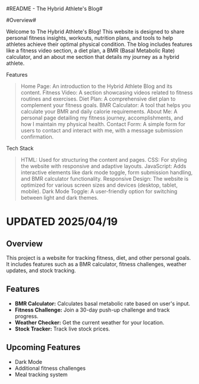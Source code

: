 #README - The Hybrid Athlete's Blog#

#Overview#

Welcome to The Hybrid Athlete's Blog! This website is designed to share personal fitness insights, workouts, nutrition plans, and tools to help athletes achieve their 
optimal physical condition. The blog includes features like a fitness video section, a diet plan, a BMR (Basal Metabolic Rate) calculator, and an about me section that details my journey as a hybrid athlete.

Features
>  Home Page: An introduction to the Hybrid Athlete Blog and its content.
>  Fitness Video: A section showcasing videos related to fitness routines and exercises.
>  Diet Plan: A comprehensive diet plan to complement your fitness goals.
>  BMR Calculator: A tool that helps you calculate your BMR and daily calorie requirements.
>  About Me: A personal page detailing my fitness journey, accomplishments, and how I maintain my physical health.
>  Contact Form: A simple form for users to contact and interact with me, with a message submission confirmation.

Tech Stack
>  HTML: Used for structuring the content and pages.
>  CSS: For styling the website with responsive and adaptive layouts.
>  JavaScript: Adds interactive elements like dark mode toggle, form submission handling, and BMR calculator functionality.
>  Responsive Design: The website is optimized for various screen sizes and devices (desktop, tablet, mobile).
>  Dark Mode Toggle: A user-friendly option for switching between light and dark themes.

# UPDATED 2025/04/19

## Overview
This project is a website for tracking fitness, diet, and other personal goals. It includes features such as a BMR calculator, fitness challenges, weather updates, and stock tracking.

## Features
- **BMR Calculator:** Calculates basal metabolic rate based on user's input.
- **Fitness Challenge:** Join a 30-day push-up challenge and track progress.
- **Weather Checker:** Get the current weather for your location.
- **Stock Tracker:** Track live stock prices.

## Upcoming Features
- Dark Mode
- Additional fitness challenges
- Meal tracking system

